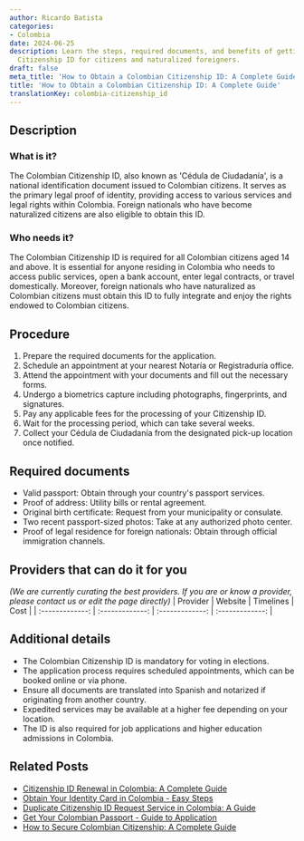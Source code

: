 ```yaml
---
author: Ricardo Batista
categories:
- Colombia
date: 2024-06-25
description: Learn the steps, required documents, and benefits of getting a Colombian
  Citizenship ID for citizens and naturalized foreigners.
draft: false
meta_title: 'How to Obtain a Colombian Citizenship ID: A Complete Guide'
title: 'How to Obtain a Colombian Citizenship ID: A Complete Guide'
translationKey: colombia-citizenship_id
---
```



## Description
### What is it?
The Colombian Citizenship ID, also known as 'Cédula de Ciudadanía', is a national identification document issued to Colombian citizens. It serves as the primary legal proof of identity, providing access to various services and legal rights within Colombia. Foreign nationals who have become naturalized citizens are also eligible to obtain this ID.

### Who needs it?
The Colombian Citizenship ID is required for all Colombian citizens aged 14 and above. It is essential for anyone residing in Colombia who needs to access public services, open a bank account, enter legal contracts, or travel domestically. Moreover, foreign nationals who have naturalized as Colombian citizens must obtain this ID to fully integrate and enjoy the rights endowed to Colombian citizens.

## Procedure

1. Prepare the required documents for the application.
2. Schedule an appointment at your nearest Notaría or Registraduría office.
3. Attend the appointment with your documents and fill out the necessary forms.
4. Undergo a biometrics capture including photographs, fingerprints, and signatures.
5. Pay any applicable fees for the processing of your Citizenship ID.
6. Wait for the processing period, which can take several weeks.
7. Collect your Cédula de Ciudadanía from the designated pick-up location once notified.


## Required documents

- Valid passport: Obtain through your country's passport services.
- Proof of address: Utility bills or rental agreement.
- Original birth certificate: Request from your municipality or consulate.
- Two recent passport-sized photos: Take at any authorized photo center.
- Proof of legal residence for foreign nationals: Obtain through official immigration channels.


## Providers that can do it for you
_(We are currently curating the best providers. If you are or know a provider, please contact us or edit the page directly)_
| Provider        |     Website     |     Timelines    |       Cost      |
| :-------------: | :-------------: |  :-------------: | :-------------: |

## Additional details

- The Colombian Citizenship ID is mandatory for voting in elections.
- The application process requires scheduled appointments, which can be booked online or via phone.
- Ensure all documents are translated into Spanish and notarized if originating from another country.
- Expedited services may be available at a higher fee depending on your location.
- The ID is also required for job applications and higher education admissions in Colombia.




## Related Posts

- [Citizenship ID Renewal in Colombia: A Complete Guide](https://tramitit.com/guides/colombia/citizenship_id_renewal/)
- [Obtain Your Identity Card in Colombia - Easy Steps](https://tramitit.com/guides/colombia/identity_card_issuance/)
- [Duplicate Citizenship ID Request Service in Colombia: A Guide](https://tramitit.com/guides/colombia/citizenship_id_duplicate_request/)
- [Get Your Colombian Passport - Guide to Application](https://tramitit.com/guides/colombia/colombian_passport/)
- [How to Secure Colombian Citizenship: A Complete Guide](https://tramitit.com/guides/colombia/nationality_request/)